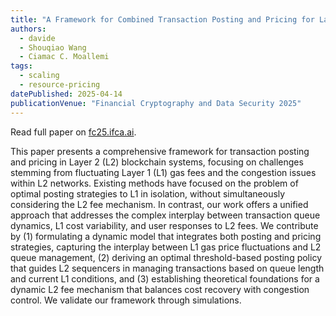 ```yaml
---
title: "A Framework for Combined Transaction Posting and Pricing for Layer 2 Blockchains"
authors:
  - davide
  - Shouqiao Wang
  - Ciamac C. Moallemi
tags:
  - scaling
  - resource-pricing
datePublished: 2025-04-14
publicationVenue: "Financial Cryptography and Data Security 2025"
---
```


Read full paper on [fc25.ifca.ai](https://fc25.ifca.ai/preproceedings/319.pdf).

This paper presents a comprehensive framework for transaction posting and pricing in Layer 2 (L2) blockchain systems, focusing on challenges stemming from fluctuating Layer 1 (L1) gas fees and the congestion issues within L2 networks. Existing methods have focused on the problem of optimal posting strategies to L1 in isolation, without simultaneously considering the L2 fee mechanism. In contrast, our work offers a unified approach that addresses the complex interplay between transaction queue dynamics, L1 cost variability, and user responses to L2 fees. We contribute by (1) formulating a dynamic model that integrates both posting and pricing strategies, capturing the interplay between L1 gas price fluctuations and L2 queue management, (2) deriving an optimal threshold-based posting policy that guides L2 sequencers in managing transactions based on queue length and current L1 conditions, and (3) establishing theoretical foundations for a dynamic L2 fee mechanism that balances cost recovery with congestion control. We validate our framework through simulations.
